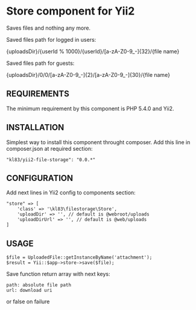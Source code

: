Store component for Yii2
========================
Saves files and nothing any more.

Saved files path for logged in users:

{uploadsDir}/{userId % 1000}/{userId}/[a-zA-Z0-9_-]{32}/{file name}

Saved files path for guests:

{uploadsDir}/0/0/[a-zA-Z0-9_-]{2}/[a-zA-Z0-9_-]{30}/{file name}

REQUIREMENTS
------------
The minimum requirement by this component is PHP 5.4.0 and Yii2.

INSTALLATION
------------
Simplest way to install this component throught composer.
Add this line in composer.json at required section:
~~~
"kl83/yii2-file-storage": "0.0.*"
~~~

CONFIGURATION
-------------
Add next lines in Yii2 config to components section:
~~~
"store" => [
    'class' => '\kl83\filestorage\Store',
    'uploadDir' => '', // default is @webroot/uploads
    'uploadDirUrl' => '', // default is @web/uploads
]
~~~

USAGE
-----
~~~
$file = UploadedFile::getInstanceByName('attachment');
$result = Yii::$app->store->save($file);
~~~

Save function return array with next keys:
~~~
path: absolute file path
url: download uri
~~~
or false on failure
